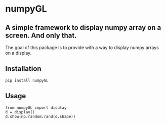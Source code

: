 # numpyGL
## A simple framework to display numpy array on a screen. And only that.

The goal of this package is to provide with a way to display numpy arrays on a display.

## Installation

	pip install numpyGL

## Usage

	from numpyGL import display
	d = display()
	d.show(np.random.rand(d.shape))


